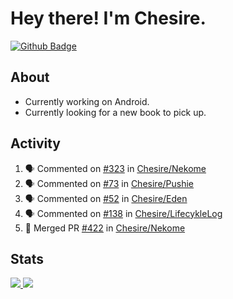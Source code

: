 # Hey there! I'm Chesire.

[![Github Badge](https://img.shields.io/badge/-Github-000?style=flat-square&logo=Github&logoColor=white&link=https://github.com/chesire)](https://github.com/chesire)

## About

<!-- Uses https://github.com/Chesire/natemoo-re -->
* Currently working on Android.
* Currently looking for a new book to pick up.
<!--
* Currently listening to: 
<a href="https://natemoo-re-iirbxe7wf.vercel.app/now-playing?open">
    <img src="https://natemoo-re-iirbxe7wf.vercel.app/now-playing" width="256" height="64" alt="Now Playing">
</a>  
-->

## Activity

<!-- Uses https://github.com/jamesgeorge007/github-activity-readme -->
<!--START_SECTION:activity-->
1. 🗣 Commented on [#323](https://github.com/Chesire/Nekome/issues/323) in [Chesire/Nekome](https://github.com/Chesire/Nekome)
2. 🗣 Commented on [#73](https://github.com/Chesire/Pushie/issues/73) in [Chesire/Pushie](https://github.com/Chesire/Pushie)
3. 🗣 Commented on [#52](https://github.com/Chesire/Eden/issues/52) in [Chesire/Eden](https://github.com/Chesire/Eden)
4. 🗣 Commented on [#138](https://github.com/Chesire/LifecykleLog/issues/138) in [Chesire/LifecykleLog](https://github.com/Chesire/LifecykleLog)
5. 🎉 Merged PR [#422](https://github.com/Chesire/Nekome/pull/422) in [Chesire/Nekome](https://github.com/Chesire/Nekome)
<!--END_SECTION:activity-->

## Stats

<a href="https://github-readme-stats.vercel.app/api/top-langs/?username=chesire&theme=tokyonight">
    <img src="https://github-readme-stats.vercel.app/api/top-langs/?username=chesire&layout=compact&theme=tokyonight" >
</a>
<a href="https://github-readme-stats.vercel.app/api?username=chesire&show_icons=true&theme=tokyonight">
    <img src="https://github-readme-stats.vercel.app/api?username=chesire&show_icons=true&theme=tokyonight" >
</a>  
